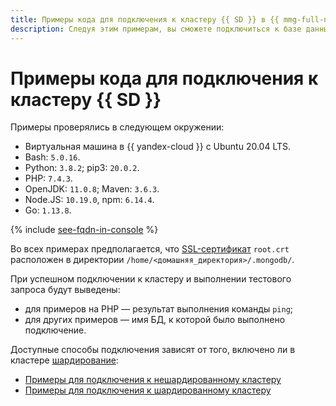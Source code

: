 ```yaml
---
title: Примеры кода для подключения к кластеру {{ SD }} в {{ mmg-full-name }}
description: Следуя этим примерам, вы сможете подключиться к базе данных в кластере {{ SD }} из кода вашего приложения.
---
```


# Примеры кода для подключения к кластеру {{ SD }}

Примеры проверялись в следующем окружении:

* Виртуальная машина в {{ yandex-cloud }} с Ubuntu 20.04 LTS.
* Bash: `5.0.16`.
* Python: `3.8.2`; pip3: `20.0.2`.
* PHP: `7.4.3`.
* OpenJDK: `11.0.8`; Maven: `3.6.3`.
* Node.JS: `10.19.0`, npm: `6.14.4`.
* Go: `1.13.8`.

{% include [see-fqdn-in-console](../../../_includes/mdb/see-fqdn-in-console.md) %}

Во всех примерах предполагается, что [SSL-сертификат](index.md#get-ssl-cert) `root.crt` расположен в директории `/home/<домашняя_директория>/.mongodb/`.

При успешном подключении к кластеру и выполнении тестового запроса будут выведены:

* для примеров на PHP — результат выполнения команды `ping`;
* для других примеров — имя БД, к которой было выполнено подключение.

Доступные способы подключения зависят от того, включено ли в кластере [шардирование](../../concepts/sharding.md):

* [Примеры для подключения к нешардированному кластеру](non-sharded.md)
* [Примеры для подключения к шардированному кластеру](sharded.md)
